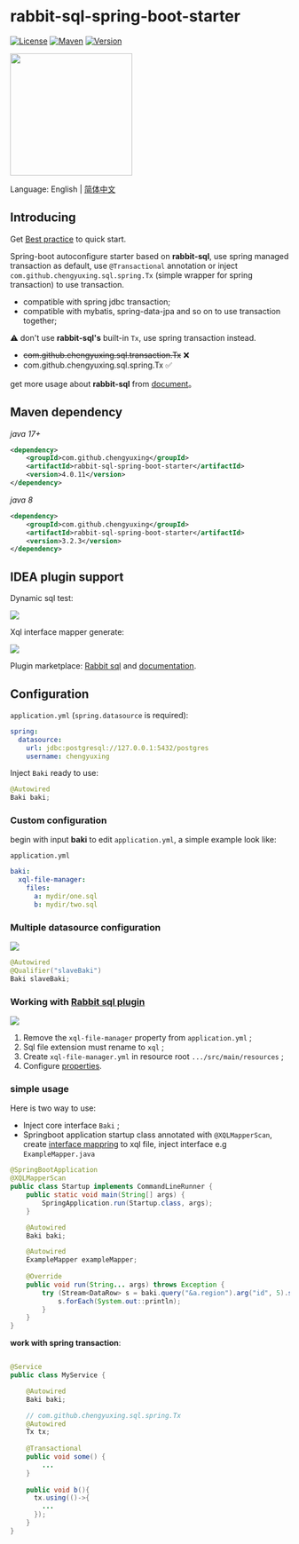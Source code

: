 # rabbit-sql-spring-boot-starter

[![License][badge:license]][license]
[![Maven][badge:maven]][maven-repository]
[![Version][badge:version]][versions]

<img src="imgs/pluginIcon.svg" style="width:220px;" />

Language: English | [简体中文](https://github.com/chengyuxing/rabbit-sql-spring-boot-starter/blob/main/README.chs.md)

## Introducing

Get [Best practice](https://github.com/chengyuxing/rabbit-sql/blob/master/BEST_PRACTICE.md) to quick start.

Spring-boot autoconfigure starter based on **rabbit-sql**, use spring managed transaction as default, use `@Transactional` annotation or inject `com.github.chengyuxing.sql.spring.Tx` (simple wrapper for spring transaction) to use transaction.

- compatible with spring jdbc transaction;
- compatible with mybatis, spring-data-jpa and so on to use transaction together;

:warning: don't use **rabbit-sql's** built-in `Tx`, use spring transaction instead.

- ~~com.github.chengyuxing.sql.transaction.Tx~~ ❌
- com.github.chengyuxing.sql.spring.Tx ✅

get more usage about **rabbit-sql** from [document](https://github.com/chengyuxing/rabbit-sql)。

## Maven dependency

_java 17+_

```xml
<dependency>
    <groupId>com.github.chengyuxing</groupId>
    <artifactId>rabbit-sql-spring-boot-starter</artifactId>
    <version>4.0.11</version>
</dependency>
```

_java 8_

```xml
<dependency>
    <groupId>com.github.chengyuxing</groupId>
    <artifactId>rabbit-sql-spring-boot-starter</artifactId>
    <version>3.2.3</version>
</dependency>
```

## IDEA plugin support

Dynamic sql test:

![](imgs/execute-dynamic-sql.png)

Xql interface mapper generate:

![](imgs/xql-mapper-generate.png)

Plugin marketplace: [Rabbit sql](https://plugins.jetbrains.com/plugin/21403-rabbit-sql) and [documentation](https://github.com/chengyuxing/rabbit-sql-plugin#readme).

## Configuration

`application.yml` (`spring.datasource` is required):

```yaml
spring:
  datasource:
    url: jdbc:postgresql://127.0.0.1:5432/postgres
    username: chengyuxing
```

Inject `Baki` ready to use:

```java
@Autowired
Baki baki;
```

### Custom configuration

begin with input **baki** to edit `application.yml`, a simple example look like:

`application.yml`

```yaml
baki:
  xql-file-manager:
    files:
      a: mydir/one.sql
      b: mydir/two.sql
```

### Multiple datasource configuration

![](imgs/multiple-baki.png)

```java
@Autowired
@Qualifier("slaveBaki")
Baki slaveBaki;
```

### Working with [Rabbit sql plugin](https://plugins.jetbrains.com/plugin/21403-rabbit-sql) 

![](imgs/new-xql-file-manager.png)

1. Remove the `xql-file-manager` property from `application.yml` ;
2. Sql file extension must rename to `xql` ;
3. Create `xql-file-manager.yml` in resource root `.../src/main/resources` ;
4. Configure [properties](https://github.com/chengyuxing/rabbit-sql#constructor).

### simple usage

Here is two way to use:

- Inject core interface `Baki` ;
- Springboot application startup class annotated with `@XQLMapperScan`,  create [interface mappring](https://github.com/chengyuxing/rabbit-sql#interface-mapping) to xql file, inject interface e.g `ExampleMapper.java`

```java
@SpringBootApplication
@XQLMapperScan
public class Startup implements CommandLineRunner {
    public static void main(String[] args) {
        SpringApplication.run(Startup.class, args);
    }

    @Autowired
    Baki baki;

    @Autowired
    ExampleMapper exampleMapper;
  
    @Override
    public void run(String... args) throws Exception {
        try (Stream<DataRow> s = baki.query("&a.region").arg("id", 5).stream()) {
            s.forEach(System.out::println);
        }
    }
}
```

**work with spring transaction**:

```java

@Service
public class MyService {

    @Autowired
    Baki baki;

    // com.github.chengyuxing.sql.spring.Tx
    @Autowired
    Tx tx;
  
    @Transactional
    public void some() {
        ...
    }
  
    public void b(){
      tx.using(()->{
        ...
      });
    }
}
```

[badge:maven]:https://img.shields.io/maven-central/v/com.github.chengyuxing/rabbit-sql-spring-boot-starter
[badge:license]: https://img.shields.io/github/license/chengyuxing/rabbit-sql-spring-boot-starter
[badge:version]:https://img.shields.io/jetbrains/plugin/v/21403

[license]:https://github.com/chengyuxing/rabbit-sql-spring-boot-starter/blob/main/LICENSE
[maven-repository]:https://central.sonatype.com/artifact/com.github.chengyuxing/rabbit-sql-spring-boot-starter
[versions]:https://plugins.jetbrains.com/plugin/21403-rabbit-sql/versions